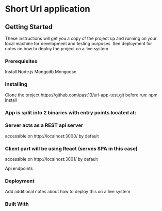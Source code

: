 # Short Url application

## Getting Started

These instructions will get you a copy of the project up and running on your local machine for development and testing purposes. See deployment for notes on how to deploy the project on a live system.

### Prerequisites

Install Node.js
Mongodb
Mongoose

### Installing

Clone the project
https://github.com/past13/url-app-test.git
before run: npm install


### App is split into 2 binaries with entry points located at:


### Server acts as a REST api server 
accessible on http://localhost:3000/ by default
### Client part will be using React (serves SPA in this case) 
accessible on http://localhost:3001/ by default

Api endpoints

### Deployment

Add additional notes about how to deploy this on a live system

### Built With



